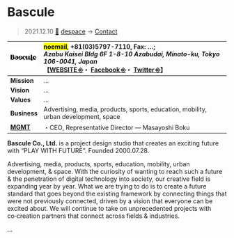 # Bascule
> 2021.12.10 [🚀](../../../index/index.md) [despace](../index.md) → [Contact](../contact.md)

|[![](../f/contact/b/bascule_logo1_thumb.webp)](../f/contact/b/bascule_logo1.webp)|<mark>noemail</mark>, +81(03)5797-7110, Fax: …;<br> *Azabu Kaisei Bldg 6F 1-8-10 Azabudai, Minato-ku, Tokyo 106-0041, Japan*<br> 【[WEBSITE ⎆](https://bascule.co.jp/)・ [Facebook ⎆](https://www.facebook.com/BasculeInc)・ [Twitter ⎆](https://twitter.com/bascule_inc)】|
|:-|:-|
|**Mission**|…|
|**Vision**|…|
|**Values**|…|
|**Business**|Advertising, media, products, sports, education, mobility, urban development, space|
|**[MGMT](../mgmt.md)**|・CEO, Representative Director — Masayoshi Boku|

**Bascule Co., Ltd.** is a project design studio that creates an exciting future with “PLAY WITH FUTURE”. Founded 2000.07.28.

Advertising, media, products, sports, education, mobility, urban development, & space. With the curiosity of wanting to reach such a future & the penetration of digital technology into society, our creative field is expanding year by year. What we are trying to do is to create a future standard that goes beyond the existing framework by connecting things that were not previously connected, driven by a vision that everyone can be excited about. We will continue to take on unprecedented projects with co‑creation partners that connect across fields & industries.

<p style="page-break-after:always"> </p>

…
